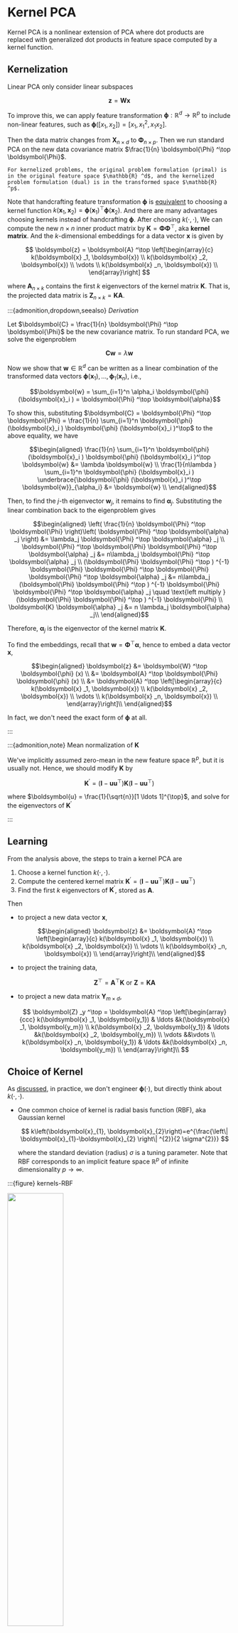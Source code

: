 # Kernel PCA

Kernel PCA is a nonlinear extension of PCA where dot products are replaced with generalized dot products in feature space computed by a kernel function.

## Kernelization

Linear PCA only consider linear subspaces

$$
\boldsymbol{z} = \boldsymbol{W} \boldsymbol{x}
$$

To improve this, we can apply feature transformation $\boldsymbol{\phi}: \mathbb{R} ^d \rightarrow \mathbb{R} ^p$ to include non-linear features, such as $\boldsymbol{\phi} ([x_1, x_2])= [x_1, x_1^2, x_1 x_2]$.

Then the data matrix changes from $\boldsymbol{X}_{n \times d}$ to $\boldsymbol{\Phi}_{n \times p}$. Then we run standard PCA on the new data covariance matrix $\frac{1}{n} \boldsymbol{\Phi} ^\top  \boldsymbol{\Phi}$.

```{margin}
For kernelized problems, the original problem formulation (primal) is in the original feature space $\mathbb{R} ^d$, and the kernelized problem formulation (dual) is in the transformed space $\mathbb{R} ^p$.
```

Note that handcrafting feature transformation $\boldsymbol{\phi}$ is [equivalent](kernels-logic) to choosing a kernel function $k(\boldsymbol{x}_1, \boldsymbol{x} _2) = \boldsymbol{\phi}(\boldsymbol{x} _1) ^\top \boldsymbol{\phi}(\boldsymbol{x} _2)$. And there are many advantages choosing kernels instead of handcrafting $\boldsymbol{\phi}$. After choosing $k(\cdot, \cdot)$, We can compute the new $n \times n$ inner product matrix by $\boldsymbol{K} = \boldsymbol{\Phi} \boldsymbol{\Phi} ^\top$, aka **kernel matrix**. And the $k$-dimensional embeddings for a data vector $\boldsymbol{x}$ is given by

$$
\boldsymbol{z} = \boldsymbol{A} ^\top \left[\begin{array}{c}
k(\boldsymbol{x} _1, \boldsymbol{x}) \\
k(\boldsymbol{x} _2, \boldsymbol{x}) \\
\vdots \\
k(\boldsymbol{x} _n, \boldsymbol{x}) \\
\end{array}\right]
$$

where $\boldsymbol{A}_{n \times k}$ contains the first $k$ eigenvectors of the kernel matrix $\boldsymbol{K}$. That is, the projected data matrix is $\boldsymbol{Z}_{n \times k} = \boldsymbol{K} \boldsymbol{A}$.

:::{admonition,dropdown,seealso} *Derivation*

Let $\boldsymbol{C} = \frac{1}{n} \boldsymbol{\Phi} ^\top \boldsymbol{\Phi}$ be the new covariance matrix. To run standard PCA, we solve the eigenproblem

$$
\boldsymbol{C} \boldsymbol{w} = \lambda \boldsymbol{w}
$$

Now we show that $\boldsymbol{w} \in \mathbb{R} ^d$ can be written as a linear combination of the transformed data vectors $\boldsymbol{\phi} (\boldsymbol{x} _1), \ldots, \boldsymbol{\phi} _1(\boldsymbol{x}_n)$, i.e.,

$$\boldsymbol{w} = \sum_{i=1}^n \alpha_i \boldsymbol{\phi} (\boldsymbol{x}_i ) = \boldsymbol{\Phi} ^\top \boldsymbol{\alpha}$$

To show this, substituting $\boldsymbol{C} = \boldsymbol{\Phi} ^\top \boldsymbol{\Phi} = \frac{1}{n} \sum_{i=1}^n \boldsymbol{\phi} (\boldsymbol{x}_i ) \boldsymbol{\phi} (\boldsymbol{x}_i )^\top$ to the above equality, we have


$$\begin{aligned}
\frac{1}{n} \sum_{i=1}^n \boldsymbol{\phi} (\boldsymbol{x}_i ) \boldsymbol{\phi} (\boldsymbol{x}_i )^\top \boldsymbol{w} &= \lambda \boldsymbol{w}  \\
\frac{1}{n\lambda } \sum_{i=1}^n \boldsymbol{\phi} (\boldsymbol{x}_i ) \underbrace{\boldsymbol{\phi} (\boldsymbol{x}_i )^\top \boldsymbol{w}}_{\alpha_i} &= \boldsymbol{w}  \\
\end{aligned}$$

Then, to find the $j$-th eigenvector $\boldsymbol{w}_j$, it remains to find $\boldsymbol{\alpha}_j$. Substituting the linear combination back to the eigenproblem gives


$$\begin{aligned}
\left( \frac{1}{n} \boldsymbol{\Phi} ^\top \boldsymbol{\Phi} \right)\left(  \boldsymbol{\Phi} ^\top \boldsymbol{\alpha} _j \right) &= \lambda_j \boldsymbol{\Phi} ^\top \boldsymbol{\alpha} _j \\
\boldsymbol{\Phi} ^\top \boldsymbol{\Phi}  \boldsymbol{\Phi} ^\top \boldsymbol{\alpha} _j  &= n\lambda_j \boldsymbol{\Phi} ^\top \boldsymbol{\alpha} _j \\
(\boldsymbol{\Phi} \boldsymbol{\Phi} ^\top ) ^{-1} \boldsymbol{\Phi} \boldsymbol{\Phi} ^\top \boldsymbol{\Phi}  \boldsymbol{\Phi} ^\top \boldsymbol{\alpha} _j  &= n\lambda_j (\boldsymbol{\Phi} \boldsymbol{\Phi} ^\top ) ^{-1} \boldsymbol{\Phi} \boldsymbol{\Phi} ^\top \boldsymbol{\alpha} _j \quad \text{left multiply } (\boldsymbol{\Phi} \boldsymbol{\Phi} ^\top ) ^{-1} \boldsymbol{\Phi} \\
\boldsymbol{K} \boldsymbol{\alpha} _j &= n \lambda_j \boldsymbol{\alpha} _j\\
\end{aligned}$$

Therefore, $\boldsymbol{\alpha} _j$ is the eigenvector of the kernel matrix $\boldsymbol{K}$.

To find the embeddings, recall that $\boldsymbol{w} = \boldsymbol{\Phi} ^\top \boldsymbol{\alpha}$, hence to embed a data vector $\boldsymbol{x}$,

$$\begin{aligned}
\boldsymbol{z}
&= \boldsymbol{W} ^\top \boldsymbol{\phi} (x)  \\
&= \boldsymbol{A} ^\top \boldsymbol{\Phi}  \boldsymbol{\phi} (x) \\
&= \boldsymbol{A} ^\top \left[\begin{array}{c}
k(\boldsymbol{x} _1, \boldsymbol{x}) \\
k(\boldsymbol{x} _2, \boldsymbol{x}) \\
\vdots \\
k(\boldsymbol{x} _n, \boldsymbol{x}) \\
\end{array}\right]\\
\end{aligned}$$

In fact, we don't need the exact form of $\boldsymbol{\phi}$ at all.

:::


:::{admonition,note} Mean normalization of $\boldsymbol{K}$

We've implicitly assumed zero-mean in the new feature space $\mathbb{R} ^p$, but it is usually not. Hence, we should modify $\boldsymbol{K}$ by

$$
\boldsymbol{K} ^\prime = (\boldsymbol{I} - \boldsymbol{u} \boldsymbol{u} ^\top )\boldsymbol{K}(\boldsymbol{I} - \boldsymbol{u} \boldsymbol{u} ^\top)  
$$

where $\boldsymbol{u} = \frac{1}{\sqrt{n}}[1 \ldots 1]^{\top}$, and solve for the eigenvectors of $\boldsymbol{K} ^\prime$

:::



## Learning

From the analysis above, the steps to train a kernel PCA are

1. Choose a kernel function $k(\cdot, \cdot)$.
2. Compute the centered kernel matrix $\boldsymbol{K} ^\prime = (\boldsymbol{I} - \boldsymbol{u} \boldsymbol{u} ^\top )\boldsymbol{K}(\boldsymbol{I} - \boldsymbol{u} \boldsymbol{u} ^\top)$
3. Find the first $k$ eigenvectors of $\boldsymbol{K} ^\prime$, stored as $\boldsymbol{A}$.

Then


- to project a new data vector $\boldsymbol{x}$,

    $$\begin{aligned}
    \boldsymbol{z}
    &= \boldsymbol{A} ^\top \left[\begin{array}{c}
    k(\boldsymbol{x} _1, \boldsymbol{x}) \\
    k(\boldsymbol{x} _2, \boldsymbol{x}) \\
    \vdots \\
    k(\boldsymbol{x} _n, \boldsymbol{x}) \\
    \end{array}\right]\\
    \end{aligned}$$


- to project the training data,

    $$\boldsymbol{Z} ^\top  = \boldsymbol{A} ^\top \boldsymbol{K} \text{ or } \boldsymbol{Z} = \boldsymbol{K} \boldsymbol{A} $$

- to project a new data matrix $\boldsymbol{Y} _{m \times d}$,

    $$
    \boldsymbol{Z} _y ^\top = \boldsymbol{A} ^\top \left[\begin{array}{ccc}
    k(\boldsymbol{x} _1, \boldsymbol{y_1}) & \ldots  &k(\boldsymbol{x} _1, \boldsymbol{y_m}) \\
    k(\boldsymbol{x} _2, \boldsymbol{y_1}) & \ldots  &k(\boldsymbol{x} _2, \boldsymbol{y_m}) \\
    \vdots &&\vdots \\
    k(\boldsymbol{x} _n, \boldsymbol{y_1}) & \ldots  &k(\boldsymbol{x} _n, \boldsymbol{y_m}) \\
    \end{array}\right]\\
    $$


## Choice of Kernel

As [discussed](kernels-logic), in practice, we don't engineer $\boldsymbol{\phi}(\cdot)$, but directly think about $k(\cdot, \cdot)$.

- One common choice of kernel is radial basis function (RBF), aka Gaussian kernel

    $$
    k\left(\boldsymbol{x}_{1}, \boldsymbol{x}_{2}\right)=e^{\frac{\left\| \boldsymbol{x}_{1}-\boldsymbol{x}_{2} \right\|  ^{2}}{2 \sigma^{2}}}
    $$

    where the standard deviation (radius) $\sigma$ is a tuning parameter. Note that RBF corresponds to an implicit feature space $\mathbb{R} ^p$ of infinite dimensionality $p\rightarrow \infty$.

:::{figure} kernels-RBF

<img src="../imgs/kernels-RBF.png" width = "50%" alt=""/>

Gaussian kernels
:::


- Polynomial kernel

    $$
    k\left(\boldsymbol{x}_{1}, \boldsymbol{x}_{2}\right)=\left(1+\boldsymbol{x}_{1}^{\top} \boldsymbol{x}_{2}\right)^{p}
    $$

    where the polynomial degree $p$ is a tuning parameter. $p=2$ is common.

## Pros and Cos

**Pros**

- Kernel PCA can do out-of-sample projection, PCA cannot

- Kernel PCA works well when

  - the data is non-linear and fit the chosen kernel.

      :::{figure} kernel-pca-ep1
      <img src="../imgs/kernel-pca-ep1.png" width = "80%" alt=""/>

      Kernel PCA with a RBF kernel on points [Livescu 2021].

      :::

  - there is much noise in the data

      :::{figure}
      <img src="../imgs/kernel-pca-ep2.png" width = "60%" alt=""/>

      Kernel PCA on images [Livescu 2021].

      :::

**Cons**

- Kernel PCA works bad when the data lies a special manifold

    :::{figure}
    <img src="../imgs/kernel-pca-ep3.png" width = "50%" alt=""/>

    Kernel PCA with RBF kernel on a Swiss roll manifold [Livescu 2021]

    :::

- Computationally expensive to compute the $n \times n$ pairwise kernel values in $\boldsymbol{K}$ when $n$ is large. Remedies include

  - use subset of the entire data set

  - use kernel approximation techniques

    - approximate $\boldsymbol{K} \approx \boldsymbol{F}^\top \boldsymbol{F}$ where $\boldsymbol{F} \in \mathbb{R} ^{m \times n}, k \ll m \ll n$. The value of $m$ should be as large as you can handle.

    - for RBF kernels, there is one remarkable good approximation (due to Fourier transform properties) called random Fourier features (Rahimi & Recht 2008), which replaces each data point $\boldsymbol{x}_i$ with

      $$
      \left[\cos \left(\boldsymbol{w}_{1}^{\top} \boldsymbol{x}_{i}+b_{1}\right) \ldots \cos \left(\boldsymbol{w}_{m}^{\top} \boldsymbol{x}_{i}+b_{m}\right)\right]^{\top}=\boldsymbol{f} _{i}
      $$

      where

      $$
      \begin{aligned}
      b_{1}, \ldots, b_{m} & \sim \operatorname{Unif}[0,2 \pi] \\
      \boldsymbol{w}_{1}, \ldots, \boldsymbol{w}_{m} & \sim \mathcal{N}\left(0, \frac{2}{\sigma^{2}} \boldsymbol{I}_d \right)
      \end{aligned}
      $$

  - just don't use kernel methods if computation is an issue

## Relation to

### Standard PCA

Clearly, kernel PCA with linear kernel $k(\boldsymbol{x} , \boldsymbol{y} ) = \boldsymbol{x} ^\top \boldsymbol{y}$ is equivalent to a standard PCA. That is, they give the same projection.

:::{admonition,dropdown,seealso} *Derivation*

From the analysis above we know that the kernel PCA with linear kernel gives projection of $\boldsymbol{x}$ as

$$\boldsymbol{z} = \boldsymbol{A} ^\top \boldsymbol{X} \boldsymbol{x}$$

where $\boldsymbol{A}_{n \times k}$ is the matrix that stores $\alpha_{ij}$. Then it remains to prove that $\boldsymbol{A} ^\top \boldsymbol{X} = \boldsymbol{U} ^\top$ where $\boldsymbol{U}$ is the projection matrix in conventional PCA: $\boldsymbol{z} = \boldsymbol{U} ^\top \boldsymbol{x}$.
where $\boldsymbol{A}_{n \times k}$ is the matrix that stores $\alpha_{ij}$.

Note that in kernel PCA, $\boldsymbol{\alpha}_j$ are the eigenvectors of the kernel matrix $\boldsymbol{K}$ since

$$
\boldsymbol{K}  \boldsymbol{\alpha} _j = n \lambda_j \boldsymbol{\alpha} _j
$$

If we use linear kernel, then $\boldsymbol{K} = \boldsymbol{X} \boldsymbol{X} ^\top$ and the above relation becomes

$$
\boldsymbol{X} \boldsymbol{X} ^\top  \boldsymbol{\alpha} _j = n \lambda_j \boldsymbol{\alpha} _j
$$

Hence, the matrix $\boldsymbol{A}$ contains the first $k$ eigenvectors of the Gram matrix $\boldsymbol{X} \boldsymbol{X} ^\top$.

Now we consider conventional PCA. The projection in $\mathbb{R} ^k$ is given by

$$
\boldsymbol{z}  = \boldsymbol{U} ^\top \boldsymbol{x}
$$

where $\boldsymbol{U} _{n \times k}$ contains the first $k$ eigenvectors of the matrix $\boldsymbol{X} ^\top \boldsymbol{X}$.

Let the singular value decomposition of $\boldsymbol{X}$ be

$$
\boldsymbol{X} = \boldsymbol{A} \boldsymbol{\Sigma} \boldsymbol{U} ^\top
$$

- The EAD of $\boldsymbol{X} ^\top \boldsymbol{X}$ is

    $$\boldsymbol{X} ^\top \boldsymbol{X} = \boldsymbol{U} \boldsymbol{\Sigma} ^\top \boldsymbol{\Sigma} \boldsymbol{U} = \boldsymbol{U} \boldsymbol{D} \boldsymbol{U}$$

    where the diagonal entries in $\boldsymbol{D}$ are the squared singular values $\sigma^2 _j$ for $j=1,\ldots, d$.


- The EAD for the Gram matrix $\boldsymbol{G}$

    $$
    \boldsymbol{G}_{n \times n}=\boldsymbol{X} \boldsymbol{X}^{\top}=\boldsymbol{A} \boldsymbol{\Sigma} \boldsymbol{\Sigma}^{\top} \boldsymbol{A}^{\top}=\boldsymbol{A} \boldsymbol{\Lambda} \boldsymbol{A}^{\top}=\boldsymbol{A}_{[: d]} \boldsymbol{D} \boldsymbol{A}_{[: d]}^{\top}
    $$

    where

    $$
    \boldsymbol{\Lambda}_{n \times n}=\left[\begin{array}{cc}
    \boldsymbol{D}_{d \times d} & \mathbf{0} \\
    \mathbf{0} & \mathbf{0}_{(n-d) \times(n-d)}
    \end{array}\right]
    $$

Let $\boldsymbol{a} _j$ be an eigenvector of $\boldsymbol{G}$ with eigenvalue $\sigma^2 _j$. Pre-multiplying $\boldsymbol{G} \boldsymbol{a}_j = \sigma^2 _j \boldsymbol{a} _j$ by $\boldsymbol{X} ^\top$ yields

$$\begin{aligned}
\boldsymbol{X} ^\top (\boldsymbol{X} \boldsymbol{X} ^\top) \boldsymbol{a} _j &= \boldsymbol{X} ^\top (\sigma^2 _j  \boldsymbol{a} _j) \\
\Rightarrow \qquad  \boldsymbol{X} ^\top \boldsymbol{X}  (\boldsymbol{X} ^\top \boldsymbol{a} _j) &= \sigma^2 _j (\boldsymbol{X} ^\top \boldsymbol{a} _j)
\end{aligned}$$

Hence, we found that $\boldsymbol{X} ^\top \boldsymbol{a} _j$ is an eigenvector of $\boldsymbol{X} ^\top \boldsymbol{X}$ with eigenvalue $\sigma^2 _j$, denoted $\boldsymbol{u} _j$,

$$
\boldsymbol{u} _j = \boldsymbol{X} ^\top \boldsymbol{a} _j
$$

That is, there is a one-one correspondence between the first $d$ eigenvectors of $\boldsymbol{G}$ and those of $\boldsymbol{X} ^\top \boldsymbol{X}$. More specifically, we have,

$$
\boldsymbol{U} _{[:d]} = \boldsymbol{X} ^\top \boldsymbol{A} _{[:d]}
$$


which completes the proof.

$\square$

:::


### Graph-based Spectral Methods

Both are motivates as extensions of MDS and involves a $n \times n$ matrix.

We can view kernel in kernel PCA as the edge weights in [graph-based spectral methods](23-graph-based-spectral-methods). But the main difference is that in kernel PCA we compute the kernel value of **every pair** of data points (computationally demanding), but in graph-based spectral methods we only compute weights between points that are neighbors, charactrized by an integer $k$ or distance $\epsilon$.

### Neural Networks

Kernel PCA can be viewed as a [neural network](../37-neural-networks/00-neural-networks) of one single layer with certain constraints.

Let
- $k(\boldsymbol{x}, \boldsymbol{w} )$ be a kernel node parameterized by $\boldsymbol{w}$ and output the kernel value.
- $w_{ij}$ be the weight of the edge from the $i$-th input node to the $j$-th hidden node
- $v_{ij}$ be the weight of the edge from the $i$-th hidden node to the $j$-th output node

Recall our objective is to find $\boldsymbol{\alpha}_1, \boldsymbol{\alpha} _2, \ldots$ such that the $j$-th entry in the embedding is

$$
z_j=\boldsymbol{\alpha}_j^{\top}\left[\begin{array}{c}
k\left(\boldsymbol{x}_{1}, \boldsymbol{x}\right) \\
k\left(\boldsymbol{x}_{2}, \boldsymbol{x}\right) \\
\vdots \\
k\left(\boldsymbol{x}_{n}, \boldsymbol{x}\right)
\end{array}\right]
$$

So the neural network can be designed as

- Input layer:
  - $d$ nodes, which represent $\boldsymbol{x} \in \mathbb{R} ^d$

- Kernel layer:
  - $n$ kernel nodes, where the $j$-th node represents $k(\boldsymbol{x}, \boldsymbol{x}_i)$
  - Fixed weights where $w_{ij}=1$
  - The activation function is simply the identity function

- Hidden layer
  - $k$ nodes, which represent $\boldsymbol{z} \in \mathbb{R} ^k$
  - Weights $v_{ij} = \alpha_{ij}$
  - The activation function is simply the identity function

- Output layer
  - $n$ nodes, which represents reconstruction of kernel layer (similar to [PCA as autoencoders](pca-autoencoder))
  - Weights $\alpha_{ji}$
  - The activation function is simply the identity function
  - Loss: reconstruction loss

In short, we transform the input from $n\times d$ data matrix $\boldsymbol{X}$ to $n\times n$ kernel matrix $\boldsymbol{K}$, and run PCA. In this way, the learned weights $\boldsymbol{A}$ are the eigenvectors of $\boldsymbol{K} ^{\top} \boldsymbol{K}$ (analogous to $\boldsymbol{X} ^{\top} \boldsymbol{X}$ in PCA), which are the same as $\boldsymbol{K}$, i.e. what we want for.
